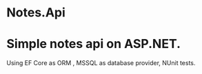 # Notes.Api
# Simple notes api on ASP.NET. 
Using EF Core as ORM , MSSQL as database provider, NUnit tests.
